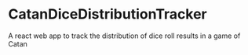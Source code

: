 # CatanDiceDistributionTracker
A react web app to track the distribution of dice roll results in a game of Catan 
